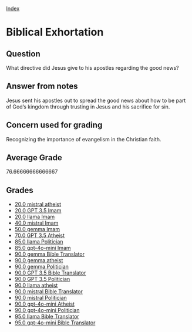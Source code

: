 
[Index](../../index.md)
# Biblical Exhortation
## Question
What directive did Jesus give to his apostles regarding the good news?

## Answer from notes
Jesus sent his apostles out to spread the good news about how to be part of God’s kingdom through trusting in Jesus and his sacrifice for sin.

## Concern used for grading
Recognizing the importance of evangelism in the Christian faith.

## Average Grade
76.66666666666667

## Grades
 * [20.0 mistral atheist](../answers/mistral_atheist/Biblical_Exhortation.md)
 * [20.0 GPT 3.5 Imam](../answers/GPT_3.5_Imam/Biblical_Exhortation.md)
 * [20.0 llama Imam](../answers/llama_Imam/Biblical_Exhortation.md)
 * [40.0 mistral Imam](../answers/mistral_Imam/Biblical_Exhortation.md)
 * [50.0 gemma Imam](../answers/gemma_Imam/Biblical_Exhortation.md)
 * [70.0 GPT 3.5 Atheist](../answers/GPT_3.5_Atheist/Biblical_Exhortation.md)
 * [85.0 llama Politician](../answers/llama_Politician/Biblical_Exhortation.md)
 * [85.0 gpt-4o-mini Imam](../answers/gpt-4o-mini_Imam/Biblical_Exhortation.md)
 * [90.0 gemma Bible Translator](../answers/gemma_Bible_Translator/Biblical_Exhortation.md)
 * [90.0 gemma atheist](../answers/gemma_atheist/Biblical_Exhortation.md)
 * [90.0 gemma Politician](../answers/gemma_Politician/Biblical_Exhortation.md)
 * [90.0 GPT 3.5 Bible Translator](../answers/GPT_3.5_Bible_Translator/Biblical_Exhortation.md)
 * [90.0 GPT 3.5 Politician](../answers/GPT_3.5_Politician/Biblical_Exhortation.md)
 * [90.0 llama atheist](../answers/llama_atheist/Biblical_Exhortation.md)
 * [90.0 mistral Bible Translator](../answers/mistral_Bible_Translator/Biblical_Exhortation.md)
 * [90.0 mistral Politician](../answers/mistral_Politician/Biblical_Exhortation.md)
 * [90.0 gpt-4o-mini Atheist](../answers/gpt-4o-mini_Atheist/Biblical_Exhortation.md)
 * [90.0 gpt-4o-mini Politician](../answers/gpt-4o-mini_Politician/Biblical_Exhortation.md)
 * [95.0 llama Bible Translator](../answers/llama_Bible_Translator/Biblical_Exhortation.md)
 * [95.0 gpt-4o-mini Bible Translator](../answers/gpt-4o-mini_Bible_Translator/Biblical_Exhortation.md)
